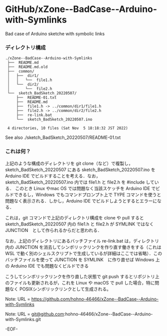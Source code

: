 # GitHub/xZone--BadCase--Arduino-with-Symlinks

Bad case of Arduino sketche with symbolic links

### ディレクトリ構成

    ./xZone--BadCase--Arduino-with-Symlinks
     ├──  README.md
     ├──  README.md.old
     ├──  common/
     │   ├──  dir1/
     │   │   └──  file1.h
     │   └──  dir2/
     │       └──  file2.h
     └──  sketch_BadSketch_20220507/
         ├──  README-01.txt
         ├──  README.md
         ├──  file1.h -> ../common/dir1/file1.h
         ├──  file2.h -> ../common/dir2/file2.h
         ├──  re-link.bat
         └──  sketch_BadSketch_20220507.ino
     
     4 directories, 10 files (Sat Nov  5 18:18:32 JST 2022)


See also ./sketch_BadSketch_20220507/README-01.txt

### これは何？

上記のような構成のディレクトリを git clone（など）で複製し，sketch_BadSketch_20220507 にある sketch_BadSketch_20220507.ino を Arduino IDE でビルドすることを考える．なお，sketch_BadSketch_20220507.ino 内では file1.h と file2.h を #include している．
このとき Linux やmac OS では問題なく当該スケッチを Arduino IDE でビルドできるし，Windows でもコマンドプロンプト上で TYPE コマンドを使うと問題なく表示される．しかし，Arduino IDE でビルドしようとするとエラーになる．

これは，git コマンドで上記のディレクトリ構成を clone や pull すると sketch_BadSketch_20220507 内の file1.h と file2.h が SYMLINK ではなく JUNCTION　として作られるからだと思われる．

なお，上記のディレクトリにあるバッチファイル re-link.bat は，ディレクトリ内の JUNCTION を消去してシンボリックリンクを作り直す働きをする（これは WSL で動く別のシェルスクリプトで生成しているが詳細はここでは省略）．このバッチファイルを使って JUNCTION を SYMLINK　に作り直せば Windows 上の Arduino IDE でも問題なくビルドできる

こうしてシンボリックリンクを作り直した状態で git push するとリポジトリ上のファイルも更新されるが，これを Linux や macOS で pull した場合，特に問題なく POSIXシンボリックリンクとして生成される。

Note: URL = https://github.com/hohno-46466/xZone--BadCase--Arduino-with-Symlinks

Note: URL = git@github.com:hohno-46466/xZone--BadCase--Arduino-with-Symlinks.git

-EOF-
